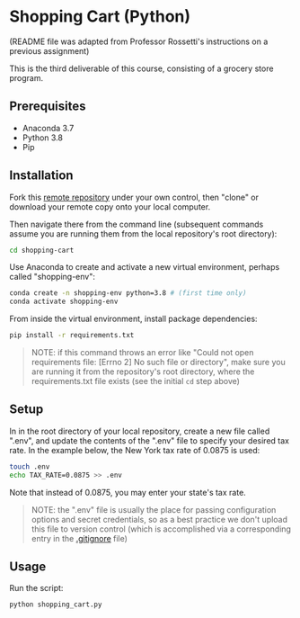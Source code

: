 # Shopping Cart (Python)
(README file was adapted from Professor Rossetti's instructions on a previous assignment)

This is the third deliverable of this course, consisting of a grocery store program.

## Prerequisites

  + Anaconda 3.7
  + Python 3.8
  + Pip

## Installation

Fork this [remote repository](https://github.com/kristina-y/shopping-cart) under your own control, then "clone" or download your remote copy onto your local computer.

Then navigate there from the command line (subsequent commands assume you are running them from the local repository's root directory):

```sh
cd shopping-cart
```

Use Anaconda to create and activate a new virtual environment, perhaps called "shopping-env":

```sh
conda create -n shopping-env python=3.8 # (first time only)
conda activate shopping-env
```

From inside the virtual environment, install package dependencies:

```sh
pip install -r requirements.txt
```

> NOTE: if this command throws an error like "Could not open requirements file: [Errno 2] No such file or directory", make sure you are running it from the repository's root directory, where the requirements.txt file exists (see the initial `cd` step above)

## Setup

In in the root directory of your local repository, create a new file called ".env", and update the contents of the ".env" file to specify your desired tax rate. In the example below, the New York tax rate of 0.0875 is used:

```sh
touch .env
echo TAX_RATE=0.0875 >> .env
```

Note that instead of 0.0875, you may enter your state's tax rate.

> NOTE: the ".env" file is usually the place for passing configuration options and secret credentials, so as a best practice we don't upload this file to version control (which is accomplished via a corresponding entry in the [.gitignore](/.gitignore) file)

## Usage

Run the  script:

```py
python shopping_cart.py
```


